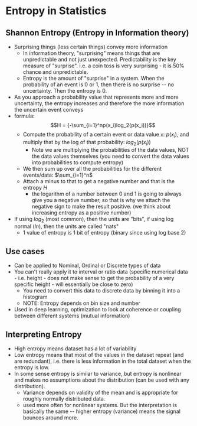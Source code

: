 # Entropy in Statistics

## Shannon Entropy (Entropy in Information theory)

- Surprising things (less certain things) convey more information
  - In information theory, "surprising" means things that are unpredictable and not just unexpected. Predictability is the key measure of "surprise". i.e. a coin toss is very surprising - it is 50% chance and unpredictable.
  - Entropy is the amount of "surprise" in a system. When the probability of an event is 0 or 1, then there is no surprise -- no uncertainty. Then the entropy is 0.
- As you approach a probability value that represents more and more uncertainty, the entropy increases and therefore the more information the uncertain event conveys
- formula: $$H = {-\sum_{i=1}^np(x_i)log_2(p(x_i))}$$
  - Compute the probability of a certain event or data value `x`: $p(x_i)$, and multiply that by the log of that probability: $log_2(p(x_i))$
    - Note we are multiplying the probabilities of the data values, NOT the data values themselves (you need to convert the data values into probabilities to compute entropy)
  - We then sum up over all the probabilities for the different events/data: $\sum_{i=1}^n$
  - Attach a minus to that to get a negative number and that is the entropy $H$
    - the logarithm of a number between 0 and 1 is going to always give you a negative number, so that is why we attach the negative sign to make the result positive. (we think about increasing entropy as a positive number)
- If using $log_2$ (most common), then the units are "bits", if using log normal ($ln$), then the units are called "nats"
  - 1 value of entropy is 1 bit of entropy (binary since using log base 2)

## Use cases

- Can be applied to Nominal, Ordinal or Discrete types of data
- You can't really apply it to interval or ratio data (specific numerical data - i.e. height - does not make sense to get the probability of a very specific height - will essentially be close to zero)
  - You need to convert this data to discrete data by binning it into a histogram
  - NOTE: Entropy depends on bin size and number
- Used in deep learning, optimization to look at coherence or coupling between different systems (mutual information)

## Interpreting Entropy

- High entropy means dataset has a lot of variability
- Low entropy means that most of the values in the dataset repeat (and are redundant), i.e. there is less information in the total dataset when the entropy is low.
- In some sense entropy is similar to variance, but entropy is nonlinear and makes no assumptions about the distribution (can be used with any distribution).
  - Variance depends on validity of the mean and is appropriate for roughly normally distributed data.
  - used more often for nonlinear systems. But the interpretation is basically the same -- higher entropy (variance) means the signal bounces around more.
